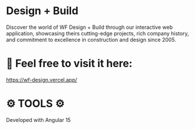 # Design + Build
Discover the world of WF Design + Build through our interactive web application, showcasing theirs cutting-edge projects, rich company history, and commitment to excellence in construction and design since 2005.

# 📍 Feel free to visit it here: 
https://wf-design.vercel.app/

# ⚙️ TOOLS ⚙️
Developed with Angular 15
